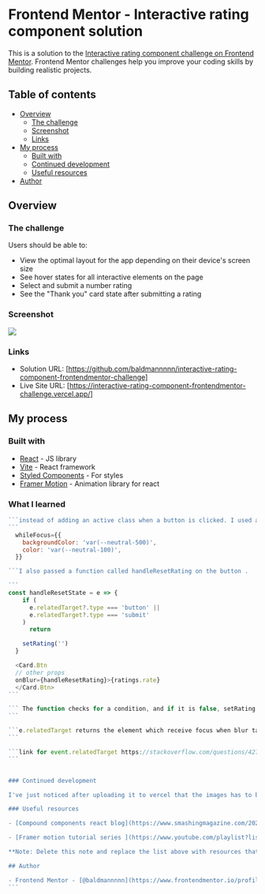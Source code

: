 # Frontend Mentor - Interactive rating component solution

This is a solution to the [Interactive rating component challenge on Frontend Mentor](https://www.frontendmentor.io/challenges/interactive-rating-component-koxpeBUmI). Frontend Mentor challenges help you improve your coding skills by building realistic projects.

## Table of contents

- [Overview](#overview)
  - [The challenge](#the-challenge)
  - [Screenshot](#screenshot)
  - [Links](#links)
- [My process](#my-process)
  - [Built with](#built-with)
  - [Continued development](#continued-development)
  - [Useful resources](#useful-resources)
- [Author](#author)

## Overview

### The challenge

Users should be able to:

- View the optimal layout for the app depending on their device's screen size
- See hover states for all interactive elements on the page
- Select and submit a number rating
- See the "Thank you" card state after submitting a rating

### Screenshot

![](./screenshot.jpg)

### Links

- Solution URL: [https://github.com/baldmannnnn/interactive-rating-component-frontendmentor-challenge]
- Live Site URL: [https://interactive-rating-component-frontendmentor-challenge.vercel.app/]

## My process

### Built with

- [React](https://reactjs.org/) - JS library
- [Vite](https://vitejs.dev/) - React framework
- [Styled Components](https://styled-components.com/) - For styles
- [Framer Motion](https://www.framer.com/motion/) - Animation library for react

### What I learned

````js
```instead of adding an active class when a button is clicked. I used a a gesture animation prop from motion called whileFocus
```
  whileFocus={{
    backgroundColor: 'var(--neutral-500)',
    color: 'var(--neutral-100)',
  }}

```I also passed a function called handleResetRating on the button .

```
const handleResetState = e => {
    if (
      e.relatedTarget?.type === 'button' ||
      e.relatedTarget?.type === 'submit'
    )
      return

    setRating('')
  }

  <Card.Btn
  // other props
  onBlur={handleResetRating}>{ratings.rate}
  </Card.Btn>
```

``` The function checks for a condition, and if it is false, setRating is fired.
```

```e.relatedTarget returns the element which receive focus when blur takes effect. In my case only buttons can gain a focus, anything else returns null. Then I check if the type is button or submit and if the condition is false, set the state to it's initial value with setRating('').
```

```link for event.relatedTarget https://stackoverflow.com/questions/42764494/blur-event-relatedtarget-returns-null/42764495
```


### Continued development

I've just noticed after uploading it to vercel that the images has to be fetched, thus it sometimes result to the images not being displayed properly. I'll try to find a way to preload the images in Vite

### Useful resources

- [Compound components react blog](https://www.smashingmagazine.com/2021/08/compound-components-react/) - This helped me understand compound component pattern in react. Still need a lot of experience using it to completely understand and implement it the right way.

- [Framer motion tutorial series ](https://www.youtube.com/playlist?list=PL4cUxeGkcC9iHDnQfTHEVVceOEBsOf07i/) - This is an awesome tutorial on how to use framer motion in react from The Net Ninja. The video is a bit too old but this is really helpful especially for react beginners like me who struggles with animation.

**Note: Delete this note and replace the list above with resources that helped you during the challenge. These could come in handy for anyone viewing your solution or for yourself when you look back on this project in the future.**

## Author

- Frontend Mentor - [@baldmannnnn](https://www.frontendmentor.io/profile/baldmannnnn)
```
````
